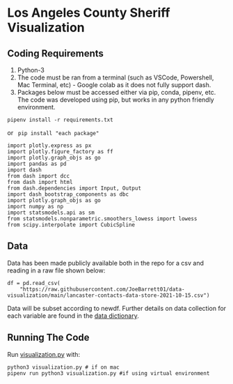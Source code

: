 # Los Angeles County Sheriff Visualization

## Coding Requirements

1. Python-3
2. The code must be ran from a terminal (such as VSCode, Powershell, Mac Terminal, etc) - Google colab as it does not fully support dash.
3. Packages below must be accessed either via pip, conda, pipenv, etc. The code was developed using pip, but works in any python friendly environment. 
```
pipenv install -r requirements.txt
```
or ``` pip install "each package"```
```
import plotly.express as px
import plotly.figure_factory as ff
import plotly.graph_objs as go
import pandas as pd
import dash
from dash import dcc
from dash import html
from dash.dependencies import Input, Output
import dash_bootstrap_components as dbc
import plotly.graph_objs as go
import numpy as np
import statsmodels.api as sm
from statsmodels.nonparametric.smoothers_lowess import lowess
from scipy.interpolate import CubicSpline
```

## Data

Data has been made publicly available both in the repo for a csv and reading in a raw file shown below:

```
df = pd.read_csv(
    "https://raw.githubusercontent.com/JoeBarrett01/data-visualization/main/lancaster-contacts-data-store-2021-10-15.csv")
```

Data will be subset according to newdf. Further details on data collection for each variable are found in the [data dictionary](https://github.com/JoeBarrett01/data-visualization/blob/main/lancaster-contacts-data-dictionary-2021-10-15.csv).

## Running The Code

Run [visualization.py](https://github.com/JoeBarrett01/data-visualization/blob/main/visualization.py) with:
```
python3 visualization.py # if on mac
pipenv run python3 visualization.py #if using virtual environment
```
